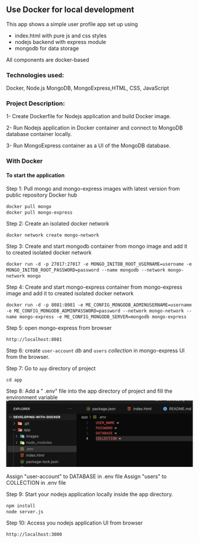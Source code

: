## Use Docker for local development

This app shows a simple user profile app set up using

- index.html with pure js and css styles
- nodejs backend with express module
- mongodb for data storage

All components are docker-based

### Technologies used:

Docker, Node.js MongoDB, MongoExpress,HTML, CSS, JavaScript

### Project Description:

1- Create Dockerfile for Nodejs application and build Docker image.

2- Run Nodejs application in Docker container and connect to MongoDB database container locally.

3- Run MongoExpress container as a UI of the MongoDB database.

### With Docker

#### To start the application

Step 1: Pull mongo and mongo-express images with latest version from public repository Docker hub

    docker pull mongo
    docker pull mongo-express

Step 2: Create an isolated docker network

    docker network create mongo-network

Step 3: Create and start mongodb container from mongo image and add it to created isolated docker network

    docker run -d -p 27017:27017 -e MONGO_INITDB_ROOT_USERNAME=username -e MONGO_INITDB_ROOT_PASSWORD=password --name mongodb --network mongo-network mongo

Step 4: Create and start mongo-express container from mongo-express image and add it to created isolated docker network

    docker run -d -p 8081:8081 -e ME_CONFIG_MONGODB_ADMINUSERNAME=username -e ME_CONFIG_MONGODB_ADMINPASSWORD=password --network mongo-network --name mongo-express -e ME_CONFIG_MONGODB_SERVER=mongodb mongo-express

Step 5: open mongo-express from browser

    http://localhost:8081

Step 6: create `user-account` _db_ and `users` _collection_ in mongo-express UI from the browser.

Step 7: Go to `app` directory of project

    cd app

Step 8: Add a " .env" file into the app directory of project and fill the environment variable
![Alt text](app/images/envfile.png?raw=true)

Assign "user-account" to DATABASE in .env file
Assign "users" to COLLECTION in .env file

Step 9: Start your nodejs application locally inside the app directory.

    npm install
    node server.js

Step 10: Access you nodejs application UI from browser

    http://localhost:3000
